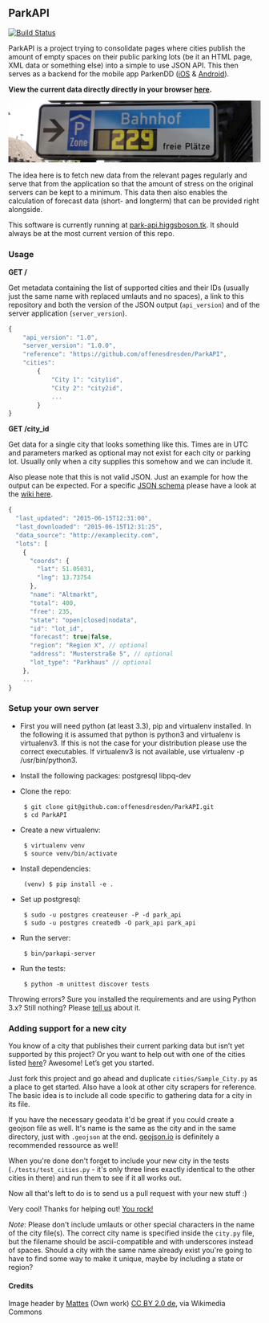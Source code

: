 ## ParkAPI

[![Build Status](https://travis-ci.org/offenesdresden/ParkAPI.svg?branch=master)](https://travis-ci.org/offenesdresden/ParkAPI)

ParkAPI is a project trying to consolidate pages where cities publish the amount of empty spaces on their public parking lots (be it an HTML page, XML data or something else) into a simple to use JSON API. This then serves as a backend for the mobile app ParkenDD ([iOS](https://github.com/kiliankoe/ParkenDD) & [Android](https://github.com/jklmnn/ParkenDD)).

**View the current data directly directly in your browser [here](https://offenesdresden.github.io/ParkAPI/).**

![image](./image.jpg)

The idea here is to fetch new data from the relevant pages regularly and serve that from the application so that the amount of stress on the original servers can be kept to a minimum. This data then also enables the calculation of forecast data (short- and longterm) that can be provided right alongside.

This software is currently running at [park-api.higgsboson.tk](https://park-api.higgsboson.tk). It should always be at the most current version of this repo.

### Usage

**GET /**

Get metadata containing the list of supported cities and their IDs (usually just the same name with replaced umlauts and no spaces), a link to this repository and both the version of the JSON output (`api_version`) and of the server application (`server_version`).

```js
{
    "api_version": "1.0",
    "server_version": "1.0.0",
    "reference": "https://github.com/offenesdresden/ParkAPI",
    "cities":
        {
            "City 1": "city1id",
            "City 2": "city2id",
            ...
        }
}
```

**GET /city\_id**

Get data for a single city that looks something like this. Times are in UTC and parameters marked as optional may not exist for each city or parking lot. Usually only when a city supplies this somehow and we can include it.

Also please note that this is not valid JSON. Just an example for how the output can be expected. For a specific [JSON schema](http://json-schema.org) please have a look at the [wiki here](https://github.com/offenesdresden/ParkAPI/wiki/city.json).


```js
{
  "last_updated": "2015-06-15T12:31:00",
  "last_downloaded": "2015-06-15T12:31:25",
  "data_source": "http://examplecity.com",
  "lots": [
    {
      "coords": {
        "lat": 51.05031,
        "lng": 13.73754
      },
      "name": "Altmarkt",
      "total": 400,
      "free": 235,
      "state": "open|closed|nodata",
      "id": "lot_id",
      "forecast": true|false,
      "region": "Region X", // optional
      "address": "Musterstraße 5", // optional
      "lot_type": "Parkhaus" // optional
    },
    ...
}
```


### Setup your own server

 - First you will need python (at least 3.3), pip and virtualenv installed. In the following it is assumed that python is python3 and virtualenv is virtualenv3. If this is not the case for your distribution please use the correct executables. If virtualenv3 is not available, use virtualenv -p /usr/bin/python3.
 
 - Install the following packages: postgresql libpq-dev

 - Clone the repo:

		$ git clone git@github.com:offenesdresden/ParkAPI.git
		$ cd ParkAPI

 - Create a new virtualenv:

        $ virtualenv venv
        $ source venv/bin/activate

 - Install dependencies:

        (venv) $ pip install -e .

 - Set up postgresql:

        $ sudo -u postgres createuser -P -d park_api  
        $ sudo -u postgres createdb -O park_api park_api

 - Run the server:

        $ bin/parkapi-server

 - Run the tests:

        $ python -m unittest discover tests
        
Throwing errors? Sure you installed the requirements and are using Python 3.x? Still nothing? Please [tell us](https://github.com/offenesdresden/ParkAPI/issues/new) about it.

### Adding support for a new city

You know of a city that publishes their current parking data but isn’t yet supported by this project? Or you want to help out with one of the cities listed [here](https://github.com/offenesdresden/ParkAPI/issues?q=is%3Aopen+is%3Aissue+label%3Anew_data)? Awesome! Let’s get you started.

Just fork this project and go ahead and duplicate `cities/Sample_City.py` as a place to get started. Also have a look at other city scrapers for reference. The basic idea is to include all code specific to gathering data for a city in its file.

If you have the necessary geodata it'd be great if you could create a geojson file as well. It's name is the same as the city and in the same directory, just with `.geojson` at the end.
[geojson.io](http://geojson.io) is definitely a recommended ressource as well!

When you're done don't forget to include your new city in the tests (`./tests/test_cities.py` - it's only three lines exactly identical to the other cities in there) and run them to see if it all works out.

Now all that's left to do is to send us a pull request with your new stuff :)

Very cool! Thanks for helping out! [You rock!](http://i.giphy.com/JVdF14CQQH7gs.gif)

*Note*: Please don't include umlauts or other special characters in the name of the city file(s). The correct city name is specified inside the `city.py` file, but the filename should be ascii-compatible and with underscores instead of spaces. Should a city with the same name already exist you're going to have to find some way to make it unique, maybe by including a state or region?

#### Credits

Image header by [Mattes](https://commons.wikimedia.org/wiki/User:Mattes) (Own work) [CC BY 2.0 de](http://creativecommons.org/licenses/by/2.0/de/deed.en), via Wikimedia Commons
